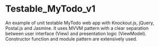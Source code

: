 # Testable_MyTodo_v1
An example of unit testable MyTodo web app with Knockout.js, jQuery, Postal.js and Jasmine.
It uses MVVM pattern with a clear separation between user interface (View) and presentation logic (ViewModel).
Constructor function and module pattern are extensively used.
